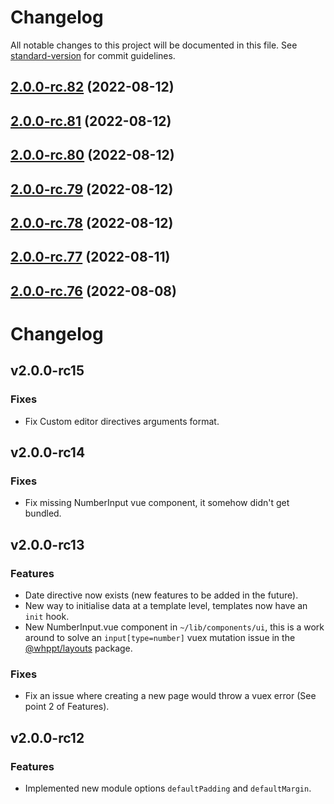 # Changelog

All notable changes to this project will be documented in this file. See [standard-version](https://github.com/conventional-changelog/standard-version) for commit guidelines.

## [2.0.0-rc.82](https://github.com/whpptjs/whppt-nuxt/compare/v2.0.0-rc.81...v2.0.0-rc.82) (2022-08-12)

## [2.0.0-rc.81](https://github.com/whpptjs/whppt-nuxt/compare/v2.0.0-rc.80...v2.0.0-rc.81) (2022-08-12)

## [2.0.0-rc.80](https://github.com/whpptjs/whppt-nuxt/compare/v2.0.0-rc.79...v2.0.0-rc.80) (2022-08-12)

## [2.0.0-rc.79](https://github.com/whpptjs/whppt-nuxt/compare/v2.0.0-rc.78...v2.0.0-rc.79) (2022-08-12)

## [2.0.0-rc.78](https://github.com/whpptjs/whppt-nuxt/compare/v2.0.0-rc.77...v2.0.0-rc.78) (2022-08-12)

## [2.0.0-rc.77](https://github.com/whpptjs/whppt-nuxt/compare/v2.0.0-rc.76...v2.0.0-rc.77) (2022-08-11)

## [2.0.0-rc.76](https://github.com/whpptjs/whppt-nuxt/compare/v2.0.0-rc75...v2.0.0-rc.76) (2022-08-08)

# Changelog

## v2.0.0-rc15
### Fixes
- Fix Custom editor directives arguments format.

## v2.0.0-rc14
### Fixes
- Fix missing NumberInput vue component, it somehow didn't get bundled.

## v2.0.0-rc13

### Features
- Date directive now exists (new features to be added in the future).
- New way to initialise data at a template level, templates now have an `init` hook.
- New NumberInput.vue component in `~/lib/components/ui`, this is a work around to solve an `input[type=number]` vuex mutation issue 
in the [@whppt/layouts](https://github.com/whpptjs/layouts) package.

### Fixes
- Fix an issue where creating a new page would throw a vuex error (See point 2 of Features). 

## v2.0.0-rc12

### Features
- Implemented new module options `defaultPadding` and `defaultMargin`.
